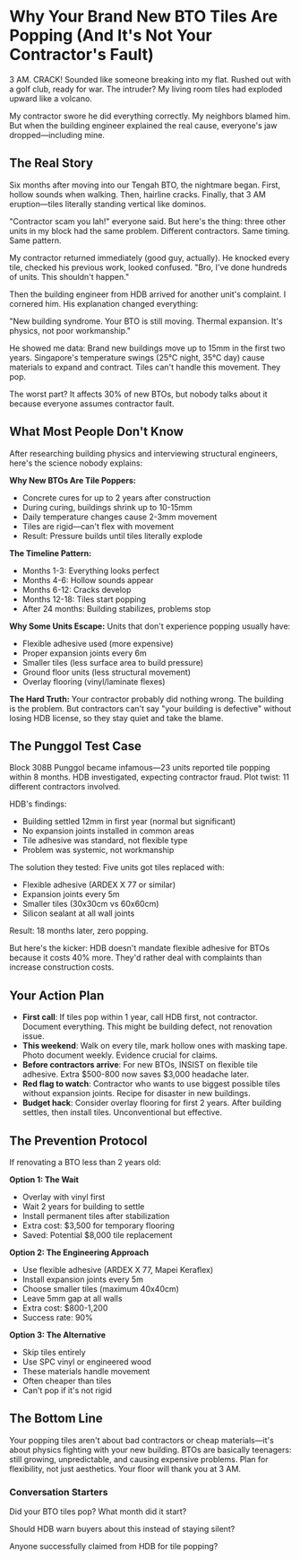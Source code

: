 # Why Your Brand New BTO Tiles Are Popping (And It's Not Your Contractor's Fault)

3 AM. CRACK! Sounded like someone breaking into my flat. Rushed out with a golf club, ready for war. The intruder? My living room tiles had exploded upward like a volcano.

My contractor swore he did everything correctly. My neighbors blamed him. But when the building engineer explained the real cause, everyone's jaw dropped—including mine.

## The Real Story

Six months after moving into our Tengah BTO, the nightmare began. First, hollow sounds when walking. Then, hairline cracks. Finally, that 3 AM eruption—tiles literally standing vertical like dominos.

"Contractor scam you lah!" everyone said. But here's the thing: three other units in my block had the same problem. Different contractors. Same timing. Same pattern.

My contractor returned immediately (good guy, actually). He knocked every tile, checked his previous work, looked confused. "Bro, I've done hundreds of units. This shouldn't happen."

Then the building engineer from HDB arrived for another unit's complaint. I cornered him. His explanation changed everything:

"New building syndrome. Your BTO is still moving. Thermal expansion. It's physics, not poor workmanship."

He showed me data: Brand new buildings move up to 15mm in the first two years. Singapore's temperature swings (25°C night, 35°C day) cause materials to expand and contract. Tiles can't handle this movement. They pop.

The worst part? It affects 30% of new BTOs, but nobody talks about it because everyone assumes contractor fault.

## What Most People Don't Know

After researching building physics and interviewing structural engineers, here's the science nobody explains:

**Why New BTOs Are Tile Poppers:**

- Concrete cures for up to 2 years after construction
- During curing, buildings shrink up to 10-15mm
- Daily temperature changes cause 2-3mm movement
- Tiles are rigid—can't flex with movement
- Result: Pressure builds until tiles literally explode

**The Timeline Pattern:**

- Months 1-3: Everything looks perfect
- Months 4-6: Hollow sounds appear
- Months 6-12: Cracks develop
- Months 12-18: Tiles start popping
- After 24 months: Building stabilizes, problems stop

**Why Some Units Escape:**
Units that don't experience popping usually have:

- Flexible adhesive used (more expensive)
- Proper expansion joints every 6m
- Smaller tiles (less surface area to build pressure)
- Ground floor units (less structural movement)
- Overlay flooring (vinyl/laminate flexes)

**The Hard Truth:**
Your contractor probably did nothing wrong. The building is the problem. But contractors can't say "your building is defective" without losing HDB license, so they stay quiet and take the blame.

## The Punggol Test Case

Block 308B Punggol became infamous—23 units reported tile popping within 8 months. HDB investigated, expecting contractor fraud. Plot twist: 11 different contractors involved.

HDB's findings:

- Building settled 12mm in first year (normal but significant)
- No expansion joints installed in common areas
- Tile adhesive was standard, not flexible type
- Problem was systemic, not workmanship

The solution they tested:
Five units got tiles replaced with:

- Flexible adhesive (ARDEX X 77 or similar)
- Expansion joints every 5m
- Smaller tiles (30x30cm vs 60x60cm)
- Silicon sealant at all wall joints

Result: 18 months later, zero popping.

But here's the kicker: HDB doesn't mandate flexible adhesive for BTOs because it costs 40% more. They'd rather deal with complaints than increase construction costs.

## Your Action Plan

- **First call**: If tiles pop within 1 year, call HDB first, not contractor. Document everything. This might be building defect, not renovation issue.
- **This weekend**: Walk on every tile, mark hollow ones with masking tape. Photo document weekly. Evidence crucial for claims.
- **Before contractors arrive**: For new BTOs, INSIST on flexible tile adhesive. Extra $500-800 now saves $3,000 headache later.
- **Red flag to watch**: Contractor who wants to use biggest possible tiles without expansion joints. Recipe for disaster in new buildings.
- **Budget hack**: Consider overlay flooring for first 2 years. After building settles, then install tiles. Unconventional but effective.

## The Prevention Protocol

If renovating a BTO less than 2 years old:

**Option 1: The Wait**

- Overlay with vinyl first
- Wait 2 years for building to settle
- Install permanent tiles after stabilization
- Extra cost: $3,500 for temporary flooring
- Saved: Potential $8,000 tile replacement

**Option 2: The Engineering Approach**

- Use flexible adhesive (ARDEX X 77, Mapei Keraflex)
- Install expansion joints every 5m
- Choose smaller tiles (maximum 40x40cm)
- Leave 5mm gap at all walls
- Extra cost: $800-1,200
- Success rate: 90%

**Option 3: The Alternative**

- Skip tiles entirely
- Use SPC vinyl or engineered wood
- These materials handle movement
- Often cheaper than tiles
- Can't pop if it's not rigid

## The Bottom Line

Your popping tiles aren't about bad contractors or cheap materials—it's about physics fighting with your new building. BTOs are basically teenagers: still growing, unpredictable, and causing expensive problems. Plan for flexibility, not just aesthetics. Your floor will thank you at 3 AM.

### Conversation Starters

Did your BTO tiles pop? What month did it start?

Should HDB warn buyers about this instead of staying silent?

Anyone successfully claimed from HDB for tile popping?
